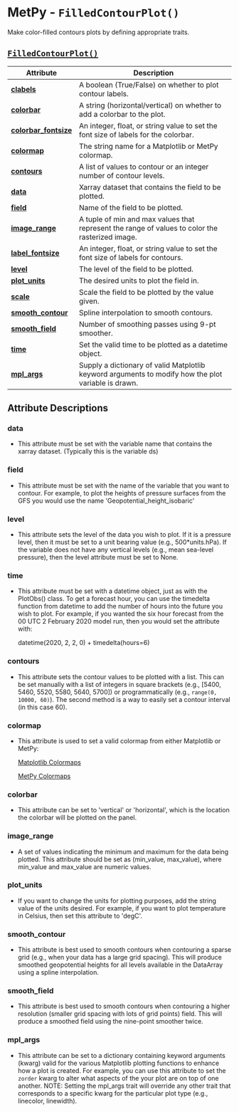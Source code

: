 # MetPy - `FilledContourPlot()`

Make color-filled contours plots by defining appropriate traits.

## <a href="https://unidata.github.io/MetPy/latest/api/generated/metpy.plots.FilledContourPlot.html" target="_blank">`FilledContourPlot()`</a>
  | Attribute | Description |
  | - | - |
  | <a href="https://unidata.github.io/MetPy/latest/api/generated/metpy.plots.FilledContourPlot.html#metpy.plots.FilledContourPlot.clabels" target="_blank">**clabels**</a> | A boolean (True/False) on whether to plot contour labels. |
  | <a href="https://unidata.github.io/MetPy/latest/api/generated/metpy.plots.FilledContourPlot.html#metpy.plots.FilledContourPlot.colorbar" target="_blank">**colorbar**</a> | A string (horizontal/vertical) on whether to add a colorbar to the plot. |
  | <a href="https://unidata.github.io/MetPy/latest/api/generated/metpy.plots.FilledContourPlot.html#metpy.plots.FilledContourPlot.colorbar_fontsize" target="_blank">**colorbar_fontsize**</a> | An integer, float, or string value to set the font size of labels for the colorbar. |
  | <a href="https://unidata.github.io/MetPy/latest/api/generated/metpy.plots.FilledContourPlot.html#metpy.plots.FilledContourPlot.colormap" target="_blank">**colormap**</a> | The string name for a Matplotlib or MetPy colormap. |
  | <a href="https://unidata.github.io/MetPy/latest/api/generated/metpy.plots.FilledContourPlot.html#metpy.plots.FilledContourPlot.contours" target="_blank">**contours**</a> | A list of values to contour or an integer number of contour levels. |
  | <a href="https://unidata.github.io/MetPy/latest/api/generated/metpy.plots.FilledContourPlot.html#metpy.plots.FilledContourPlot.data" target="_blank">**data**</a> | Xarray dataset that contains the field to be plotted. |
  | <a href="https://unidata.github.io/MetPy/latest/api/generated/metpy.plots.FilledContourPlot.html#metpy.plots.FilledContourPlot.field" target="_blank">**field**</a> | Name of the field to be plotted. |
  | <a href="https://unidata.github.io/MetPy/latest/api/generated/metpy.plots.FilledContourPlot.html#metpy.plots.FilledContourPlot.image_range" target="_blank">**image_range**</a> | A tuple of min and max values that represent the range of values to color the rasterized image. |
  | <a href="https://unidata.github.io/MetPy/latest/api/generated/metpy.plots.FilledContourPlot.html#metpy.plots.FilledContourPlot.label_fontsize" target="_blank">**label_fontsize**</a> | An integer, float, or string value to set the font size of labels for contours. |
  | <a href="https://unidata.github.io/MetPy/latest/api/generated/metpy.plots.FilledContourPlot.html#metpy.plots.FilledContourPlot.level" target="_blank">**level**</a> | The level of the field to be plotted. |
  | <a href="https://unidata.github.io/MetPy/latest/api/generated/metpy.plots.FilledContourPlot.html#metpy.plots.FilledContourPlot.plot_units" target="_blank">**plot_units**</a> | The desired units to plot the field in. |
  | <a href="https://unidata.github.io/MetPy/latest/api/generated/metpy.plots.FilledContourPlot.html#metpy.plots.FilledContourPlot.scale" target="_blank">**scale**</a> | Scale the field to be plotted by the value given. |
  | <a href="https://unidata.github.io/MetPy/latest/api/generated/metpy.plots.FilledContourPlot.html#metpy.plots.FilledContourPlot.smooth_contour" target="_blank">**smooth_contour**</a> | Spline interpolation to smooth contours. |
  | <a href="https://unidata.github.io/MetPy/latest/api/generated/metpy.plots.FilledContourPlot.html#metpy.plots.FilledContourPlot.smooth_field" target="_blank">**smooth_field**</a> | Number of smoothing passes using 9-pt smoother. |
  | <a href="https://unidata.github.io/MetPy/latest/api/generated/metpy.plots.FilledContourPlot.html#metpy.plots.FilledContourPlot.time" target="_blank">**time**</a> | Set the valid time to be plotted as a datetime object. |
  | <a href="https://unidata.github.io/MetPy/latest/api/generated/metpy.plots.FilledContourPlot.html#metpy.plots.FilledContourPlot.mpl_args" target="_blank">**mpl_args**</a> | Supply a dictionary of valid Matplotlib keyword arguments to modify how the plot variable is drawn. |

## Attribute Descriptions

### **data**
 * This attribute must be set with the variable name that contains the
   xarray dataset. (Typically this is the variable ds)

### **field**
* This attribute must be set with the name of the variable that you want
  to contour. For example, to plot the heights of pressure surfaces from
  the GFS you would use the name 'Geopotential_height_isobaric'

### **level**
* This attribute sets the level of the data you wish to plot. If it is a
  pressure level, then it must be set to a unit bearing value (e.g.,
  500\*units.hPa). If the variable does not have any vertical levels
  (e.g., mean sea-level pressure), then the level attribute must be set to
  None.

### **time**
* This attribute must be set with a datetime object, just as with the
  PlotObs() class. To get a forecast hour, you can use the timedelta
  function from datetime to add the number of hours into the future you
  wish to plot. For example, if you wanted the six hour forecast from the
  00 UTC 2 February 2020 model run, then you would set the attribute with:

  datetime(2020, 2, 2, 0) + timedelta(hours=6)

### **contours**
* This attribute sets the contour values to be plotted with a list. This
  can be set manually with a list of integers in square brackets (e.g.,
  [5400, 5460, 5520, 5580, 5640, 5700]) or programmatically (e.g.,
  `range(0, 10000, 60)`). The second method is a way to easily set a
  contour interval (in this case 60).

### **colormap**
* This attribute is used to set a valid colormap from either Matplotlib or
 MetPy:

  <a href="https://matplotlib.org/stable/gallery/color/colormap_reference.html" target="_blank">Matplotlib Colormaps</a>

  <a href="https://unidata.github.io/MetPy/latest/api/generated/metpy.plots.ctables.html#module-metpy.plots.ctables" target="_blank">MetPy Colormaps</a>

### **colorbar**
* This attribute can be set to 'vertical' or 'horizontal', which is the
  location the colorbar will be plotted on the panel.

### **image_range**
* A set of values indicating the minimum and maximum for the data being
  plotted. This attribute should be set as (min_value, max_value), where
  min_value and max_value are numeric values.

### **plot_units**
* If you want to change the units for plotting purposes, add the string
  value of the units desired. For example, if you want to plot temperature
  in Celsius, then set this attribute to 'degC'.

### **smooth_contour**
* This attribute is best used to smooth contours when contouring a
  sparse grid (e.g., when your data has a large grid spacing). This will
  produce smoothed geopotential heights for all levels available in the
  DataArray using a spline interpolation.

### **smooth_field**
* This attribute is best used to smooth contours when contouring a
  higher resolution (smaller grid spacing with lots of grid points) field.
  This will produce a smoothed field using the nine-point smoother twice.

### **mpl_args**
* This attribute can be set to a dictionary containing keyword arguments (kwarg)
  valid for the various Matplotlib plotting functions to enhance how a plot is
  created. For example, you can use this attribute to set the `zorder` kwarg to
  alter what aspects of the your plot are on top of one another. NOTE: Setting
  the mpl_args trait will override any other trait that corresponds to a specific
  kwarg for the particular plot type (e.g., linecolor, linewidth).

